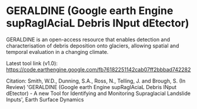 # GERALDINE (Google earth Engine supRaglAciaL Debris INput dEtector)

GERALDINE is an open-access resource that enables detection and characterisation of debris deposition onto glaciers, allowing spatial and temporal evaluation in a changing climate.

Latest tool link (v1.0): https://code.earthengine.google.com/fb76182251142cab07ff2bbbad742282

Citation: Smith, W.D., Dunning, S.A., Ross, N., Telling, J. and Brough, S. (In Review) 'GERALDINE (Google earth Engine supRaglAciaL Debris INput dEtector) - A new Tool for Identifying and Monitoring Supraglacial Landslide Inputs', Earth Surface Dynamics
